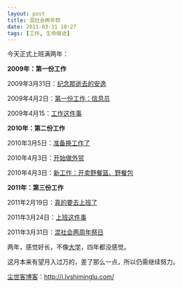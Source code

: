 ```yaml
---
layout: post
title: 混社会两年祭
date: 2011-03-31 10:27
tags: [工作, 生命痕迹]
---
```

今天正式上班满两年：

<strong>2009年：第一份工作</strong>

2009年3月31日：<a href="http://i.lvshiminglu.com/blog/258.html" target="_blank">纪念那逝去的安逸</a>

2009年4月2日：<a href="http://i.lvshiminglu.com/blog/259.html" target="_blank">第一份工作：信息员</a>

2009年4月15：<a href="http://i.lvshiminglu.com/blog/268.html" target="_blank">工作这件事</a>

<strong>2010年：第二份工作</strong>

2010年3月5日：<a href="http://i.lvshiminglu.com/blog/443.html" target="_blank">准备换工作了</a>

2010年4月3日：<a href="http://i.lvshiminglu.com/blog/464.html" target="_blank">开始做外贸</a>

2010年4月3日：<a href="http://i.lvshiminglu.com/blog/465.html" target="_blank">新工作：开卖野餐篮、野餐包</a>

<strong>2011年：第三份工作</strong>

2011年2月19日：<a href="http://i.lvshiminglu.com/blog/659.html" target="_blank">真的要去上班了</a>

2011年3月24日：<a href="http://i.lvshiminglu.com/blog/676.html" target="_blank">上班这件事</a>

2011年3月31日：<a href="http://i.lvshiminglu.com/blog/694.html" target="_blank">混社会两周年祭日</a>

两年，感觉好长，不像<a href="http://i.lvshiminglu.com/tag/%E5%A4%A7%E5%AD%A6" target="_blank">大学</a>，四年都没感觉。

这月本来有望月入过万的，差了那么一点，所以仍需继续努力。

<a href="http://i.lvshiminglu.com/">尘世客博客</a>：<a href="http://i.lvshiminglu.com/">http://i.lvshiminglu.com/</a>

